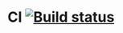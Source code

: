 # CI [![Build status](https://ci.appveyor.com/api/projects/status/lfa3riiklvibfb15?svg=true)](https://ci.appveyor.com/project/AntonRaguzin/patterns-task-1)
